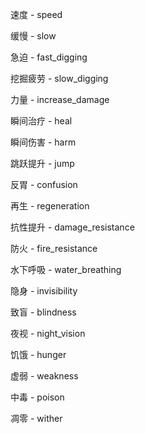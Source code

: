 速度 - speed

缓慢 - slow

急迫 - fast\_digging

挖掘疲劳 - slow\_digging

力量 - increase_damage

瞬间治疗 - heal

瞬间伤害 - harm

跳跃提升 - jump

反胃 - confusion

再生 - regeneration

抗性提升 - damage\_resistance

防火 - fire_resistance

水下呼吸 - water\_breathing

隐身 - invisibility

致盲 - blindness

夜视 - night\_vision

饥饿 - hunger

虚弱 - weakness

中毒 - poison

凋零 - wither